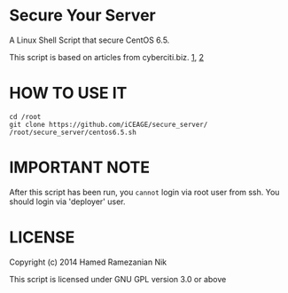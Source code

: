 Secure Your Server
==================

A Linux Shell Script that secure CentOS 6.5.

This script is based on articles from cyberciti.biz. [1](http://www.cyberciti.biz/tips/linux-security.html), [2](http://www.cyberciti.biz/tips/linux-unix-bsd-openssh-server-best-practices.html)

HOW TO USE IT
=============
    cd /root
    git clone https://github.com/iCEAGE/secure_server/
    /root/secure_server/centos6.5.sh

IMPORTANT NOTE
==============
After this script has been run, you `cannot` login via root user from ssh. You
should login via 'deployer' user.

LICENSE
=======
Copyright (c) 2014 Hamed Ramezanian Nik

This script is licensed under GNU GPL version 3.0 or above
